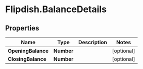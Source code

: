 # Flipdish.BalanceDetails

## Properties

Name | Type | Description | Notes
------------ | ------------- | ------------- | -------------
**OpeningBalance** | **Number** |  | [optional] 
**ClosingBalance** | **Number** |  | [optional] 


